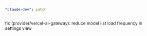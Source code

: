 ```yaml
---
"claude-dev": patch
---
```


fix (provider/vercel-ai-gateway): reduce model list load frequency in settings view
